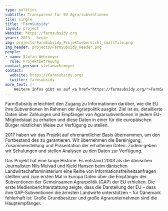 ```yaml
---
type: politics
subtitle: Transparenz für EU Agrarsubventionen
tile: single
title: "FarmSubsidy"
layout: project
website: https://farmsubsidy.org
years: 2013 - heute
img: projects/FarmSubsidy_Projektuebersicht_smallTile.png
img_header: projects/FarmSubsidy_Header.png
people:
- name: Stefan Wehrmeyer
  role: Projektbetreuung
contact_person: stefanwehrmeyer
contact:
  website: https://farmsubsidy.org/
  twitter: farmsubsidy
more_text: |-
    Weitere Infos gibt es auf <a href="https://farmsubsidy.org/">FarmSubsidy.org</a>.
---
```

FarmSubsidy erleichtert den Zugang zu Informationen darüber, wie die EU ihre Subventionen im Rahmen der Agrarpolitik ausgibt. Ziel ist es, detaillierte Daten über Zahlungen und Empfänger von Agrarsubventionen in jedem EU-Mitgliedstaat zu erhalten und diese Daten in einer für die europäischen Bürger nützlichen Weise zur Verfügung zu stellen.

2017 haben wir das Projekt auf ehrenamtlicher Basis übernommen, um den Fortbestand des zu garantieren. Wir übernehmen die Bereinigung, Zusammenstellung und Präsentation der erhaltenen Daten. Zudem geben wir Schulungen und stellen Analysen zu den Daten zur Verfügung. 

Das Projekt hat eine lange Historie. Es entstand 2003 als die dänischen Journalisten Nils Mulvad und Kjeld Hansen beim dänischen Landwirtschaftsministerium eine Reihe von Informationsfreiheitsanfragen stellten und zum ersten Mal in Europa Daten über die Empfänger der Subventionen der Gemeinsamen Agrarpolitik (GAP) der EU erhielten. Die erste Medienberichterstattung zeigte, dass die Darstellung der EU – dass ihre GAP-Subventionen die ärmsten Landwirte unterstützen – für Dänemark fehlerhaft ist: Große Grundbesitzer und große Agrarunternehmen sind die Hauptempfänger. 
